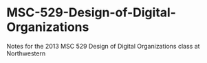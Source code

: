 MSC-529-Design-of-Digital-Organizations
=======================================

Notes for the 2013 MSC 529 Design of Digital Organizations class at Northwestern
